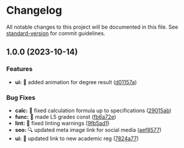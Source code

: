 # Changelog

All notable changes to this project will be documented in this file. See [standard-version](https://github.com/conventional-changelog/standard-version) for commit guidelines.

## 1.0.0 (2023-10-14)

### Features

- **ui:** :lipstick: added animation for degree result ([d01157a](https://github.com/lucian-duta/classification_calc/commit/d01157a42762b061edbc2139ac208427dea88247))

### Bug Fixes

- **calc:** :necktie: fixed calculation formula up to specifications ([29015ab](https://github.com/lucian-duta/classification_calc/commit/29015ab5bb83fbd2c706dab1cd2ef51b543acea3))
- **func:** :rotating_light: made L5 grades const ([fb6a72e](https://github.com/lucian-duta/classification_calc/commit/fb6a72e3c6b001ec14cf3cf0339f051cf991f323))
- **lint:** :rotating_light: fixed linting warnings ([9fb5ad1](https://github.com/lucian-duta/classification_calc/commit/9fb5ad1432377e15d60f9e5edb4148d770ca973c))
- **seo:** :mag: updated meta image link for social media ([aef8577](https://github.com/lucian-duta/classification_calc/commit/aef8577f637ac23edda0d2705c47447db1d24653))
- **ui:** :speech_balloon: updated link to new academic reg ([7824a77](https://github.com/lucian-duta/classification_calc/commit/7824a77c0b744aa23b429d59f49890b6a5aea481))
